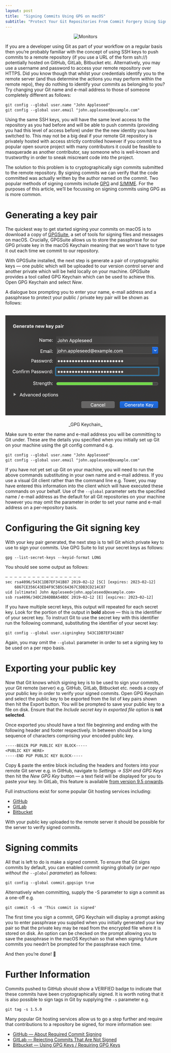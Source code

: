 ```yaml
---
layout: post
title:  "Signing Commits Using GPG on macOS"
subtitle: "Protect Your Git Repositories From Commit Forgery Using Signing."
---
```


<div align="center">
    <img src="https://github.com/rwbutler/rwbutler.github.io/raw/master/img/monitors.png" alt="Monitors">
</div>

If you are a developer using Git as part of your workflow on a regular basis then you’re probably familiar with the concept of using SSH keys to push commits to a remote repository (if you use a URL of the form ssh://) potentially hosted on GitHub, GitLab, Bitbucket etc. Alternatively, you may use a username and password to access your remote repository over HTTPS. Did you know though that whilst your credentials identify you to the remote server (and thus determine the actions you may perform within the remote repo), they do nothing to identify your commits as belonging to you? Try changing your Git name and e-mail address to those of someone completely different as follows:

```
git config --global user.name "John Appleseed"
git config --global user.email "john.appleseed@example.com"
```

Using the same SSH keys, you will have the same level access to the repository as you had before and will be able to push commits (providing you had this level of access before) under the the new identity you have switched to. This may not be a big deal if your remote Git repository is privately hosted with access strictly controlled however if you commit to a popular open source project with many contributors it could be feasible to masquerade as another contributor, say someone who is well-known and trustworthy in order to sneak miscreant code into the project.

The solution to this problem is to cryptographically sign commits submitted to the remote repository. By signing commits we can verify that the code committed was actually written by the author named on the commit. Two popular methods of signing commits include [GPG](https://en.wikipedia.org/wiki/GNU_Privacy_Guard) and [S/MIME](https://en.wikipedia.org/wiki/S/MIME). For the purposes of this article, we’ll be focussing on signing commits using GPG as is more common.

# Generating a key pair

The quickest way to get started signing your commits on macOS is to download a copy of [GPGSuite](https://gpgtools.org), a set of tools for signing files and messages on macOS. Crucially, GPGSuite allows us to store the passphrase for our GPG private key in the macOS Keychain meaning that we won’t have to type it out each time we commit to our repository.

With GPGSuite installed, the next step is generate a pair of cryptographic keys — one public which will be uploaded to our version control server and another private which will be held locally on your machine. GPGSuite provides a tool called GPG Keychain which can be used to achieve this. Open GPG Keychain and select _New_.

A dialogue box prompting you to enter your name, e-mail address and a passphrase to protect your public / private key pair will be shown as follows:

<br/>

<div align="center">
    <img src="https://github.com/rwbutler/rwbutler.github.io/raw/master/img/gpg-keychain.png" alt="GPG Keychain">
</div>

<br/>

<div align="center">
_GPG Keychain_
</div>

Make sure to enter the name and e-mail address you will be committing to Git under. These are the details you specified when you initially set up Git on your machine using the git config command e.g.

```
git config --global user.name "John Appleseed"
git config --global user.email "john.appleseed@example.com"
```

If you have not yet set up Git on your machine, you will need to run the above commands substituting in your own name and e-mail address. If you use a visual Git client rather than the command line e.g. Tower, you may have entered this information into the client which will have executed these commands on your behalf. Use of the `--global` parameter sets the specified name / e-mail address as the default for all Git repositories on your machine however you may omit the parameter in order to set your name and e-mail address on a per-repository basis.

# Configuring the Git signing key

With your key pair generated, the next step is to tell Git which private key to use to sign your commits. Use GPG Suite to list your secret keys as follows:

```
gpg --list-secret-keys --keyid-format LONG
```

You should see some output as follows:

```
— — — — — — — — — — — — — — — — — 
sec rsa4096/543C1DB7EF341B87 2019–02–12 [SC] [expires: 2023–02–12]
    6867CE356C43ED4F9C5B5C64367C3DB3CD214C87
uid [ultimate] John Appleseed<john.appleseed@example.com>
ssb rsa4096/34DC284DBBA54BDC 2019–02–12 [E] [expires: 2023–02–12]
```

If you have multiple secret keys, this output will repeated for each secret key. Look for the portion of the output in __bold__ above — this is the identifier of your secret key. To instruct Git to use the secret key with this identifier run the following command, substituting the identifier of your secret key:

```
git config --global user.signingkey 543C1DB7EF341B87
```

Again, you may omit the `--global` parameter in order to set a signing key to be used on a per repo basis.

# Exporting your public key

Now that Git knows which signing key is to be used to sign your commits, your Git remote (server) e.g. GitHub, GitLab, Bitbucket etc. needs a copy of your public key in order to verify your signed commits. Open GPG Keychain and select the public key to be exported from the list of key pairs shown then hit the Export button. You will be prompted to save your public key to a file on disk. Ensure that the _Include secret key_ in _exported file_ option is __not selected__.

Once exported you should have a text file beginning and ending with the following header and footer respectively. In between should be a long sequence of characters comprising your encoded public key.

```
-----BEGIN PGP PUBLIC KEY BLOCK-----
<PUBLIC KEY HERE>
-----END PGP PUBLIC KEY BLOCK-----
```

Copy & paste the entire block including the headers and footers into your remote Git server e.g. in GitHub, navigate to _Settings -> SSH and GPG Keys_ then hit the _New GPG Key_ button — a text field will be displayed for you to paste your key. In GitLab, this feature is available [from version 9.5 onwards](https://docs.gitlab.com/ee/user/project/repository/gpg_signed_commits/).

Full instructions exist for some popular Git hosting services including:

- [GitHub](https://help.github.com/en/articles/signing-commits)
- [GitLab](https://docs.gitlab.com/ee/user/project/repository/gpg_signed_commits/)
- [Bitbucket](https://confluence.atlassian.com/bitbucketserver/using-gpg-keys-913477014.html)

With your public key uploaded to the remote server it should be possible for the server to verify signed commits.

# Signing commits

All that is left to do is make a signed commit. To ensure that Git signs commits by default, you can enabled commit signing globally (_or per repo without the `--global` parameter_) as follows:

```
git config --global commit.gpgsign true
```

Alternatively when committing, supply the -S parameter to sign a commit as a one-off e.g.

```
git commit -S -m 'This commit is signed'
```

The first time you sign a commit, GPG Keychain will display a prompt asking you to enter passphrase you supplied when you initially generated your key pair so that the private key may be read from the encrypted file where it is stored on disk. An option can be checked on the prompt allowing you to save the passphrase in the macOS Keychain so that when signing future commits you needn’t be prompted for the passphrase each time.

And then you’re done! 🎉

# Further Information

Commits pushed to GitHub should show a VERIFIED badge to indicate that these commits have been cryptographically signed. It is worth noting that it is also possible to sign tags in Git by supplying the `-s` parameter e.g.

```
git tag -s 1.5.0
```

Many popular Git hosting services allow us to go a step further and require that contributions to a repository be signed, for more information see:

- [GitHub — About Required Commit Signing](https://help.github.com/en/articles/about-required-commit-signing)
- [GitLab — Rejecting Commits That Are Not Signed](https://docs.gitlab.com/ee/user/project/repository/gpg_signed_commits/index.html#rejecting-commits-that-are-not-signed-premium)
- [Bitbucket — Using GPG Keys / Requiring GPG Keys](https://confluence.atlassian.com/bitbucketserver/using-gpg-keys-913477014.html)